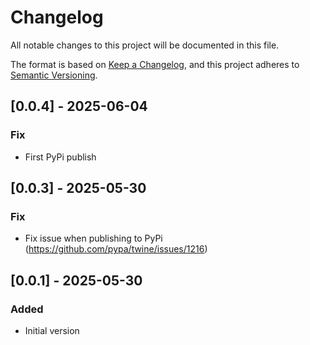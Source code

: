# Changelog

All notable changes to this project will be documented in this file.

The format is based on [Keep a Changelog](https://keepachangelog.com/en/1.0.0/),
and this project adheres to [Semantic Versioning](https://semver.org/spec/v2.0.0.html).

## [0.0.4] - 2025-06-04

### Fix

- First PyPi publish

## [0.0.3] - 2025-05-30

### Fix
- Fix issue when publishing to PyPi (https://github.com/pypa/twine/issues/1216)

## [0.0.1] - 2025-05-30

### Added

- Initial version